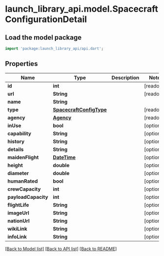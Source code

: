 # launch_library_api.model.SpacecraftConfigurationDetail

## Load the model package
```dart
import 'package:launch_library_api/api.dart';
```

## Properties
Name | Type | Description | Notes
------------ | ------------- | ------------- | -------------
**id** | **int** |  | [readonly] 
**url** | **String** |  | [readonly] 
**name** | **String** |  | 
**type** | [**SpacecraftConfigType**](SpacecraftConfigType.md) |  | [readonly] 
**agency** | [**Agency**](Agency.md) |  | [readonly] 
**inUse** | **bool** |  | [optional] 
**capability** | **String** |  | [optional] 
**history** | **String** |  | [optional] 
**details** | **String** |  | [optional] 
**maidenFlight** | [**DateTime**](DateTime.md) |  | [optional] 
**height** | **double** |  | [optional] 
**diameter** | **double** |  | [optional] 
**humanRated** | **bool** |  | [optional] 
**crewCapacity** | **int** |  | [optional] 
**payloadCapacity** | **int** |  | [optional] 
**flightLife** | **String** |  | [optional] 
**imageUrl** | **String** |  | [optional] 
**nationUrl** | **String** |  | [optional] 
**wikiLink** | **String** |  | [optional] 
**infoLink** | **String** |  | [optional] 

[[Back to Model list]](../README.md#documentation-for-models) [[Back to API list]](../README.md#documentation-for-api-endpoints) [[Back to README]](../README.md)


